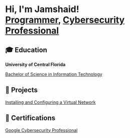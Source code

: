 <h1>Hi, I'm Jamshaid! <br/><a href="https://www.linkedin.com/in/jamshaidsyed/">Programmer</a>, <a href="https://www.linkedin.com/in/jamshaidsyed/">Cybersecurity Professional</a> <a href="https://www.youtube.com/c/joshmadakor"></a></h1>

<h2>🎓 Education</h2>
<a><strong>University of Central Florida</strong>  <br/> </a>

[Bachelor of Science in Information Technology](https://github.com/jamshaidsyed/Certs-and-Degrees/blob/main/BS%20IT%20Degree.pdf)

<h2>💼 Projects </h2>

[Installing and Configuring a Virtual Network](https://github.com/jamshaidsyed/VirtualMachines/tree/main)


<h2>📃 Certifications </h2>

[Google Cybersecurity Professional](https://github.com/jamshaidsyed/Certs-and-Degrees/blob/main/Google%20Cyber%20Security%20Cert%20FKKS355ZA2RY.pdf)


<!--
**joshmadakor1/joshmadakor1** is a ✨ _special_ ✨ repository because its `README.md` (this file) appears on your GitHub profile.

Here are some ideas to get you started:

- 🔭 I’m currently working on ...
- 🌱 I’m currently learning ...
- 👯 I’m looking to collaborate on ...
- 🤔 I’m looking for help with ...
- 💬 Ask me about ...
- 📫 How to reach me: ...
- 😄 Pronouns: ...
- ⚡ Fun fact: ...
-->
